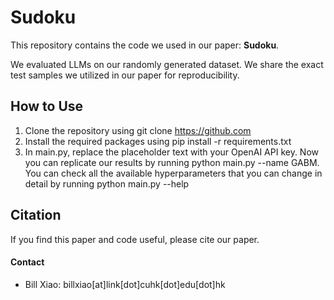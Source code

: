 # Sudoku

This repository contains the code we used in our paper: **Sudoku**. 

We evaluated LLMs on our randomly generated dataset. We share the exact test samples we utilized in our paper for reproducibility. 

## How to Use
1. Clone the repository using git clone https://github.com
2. Install the required packages using pip install -r requirements.txt
3. In main.py, replace the placeholder text with your OpenAI API key. Now you can replicate our results by running python main.py --name GABM. You can check all the available hyperparameters that you can change in detail by running python main.py --help

## Citation
If you find this paper and code useful, please cite our paper.


#### Contact
* Bill Xiao: billxiao[at]link[dot]cuhk[dot]edu[dot]hk

